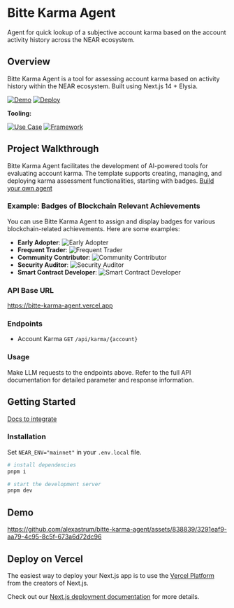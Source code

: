 # Bitte Karma Agent

Agent for quick lookup of a subjective account karma based on the account activity history across the NEAR ecosystem.

## Overview

Bitte Karma Agent is a tool for assessing account karma based on activity history within the NEAR ecosystem. Built using Next.js 14 + Elysia.

[![Demo](https://img.shields.io/badge/Demo-Visit%20Demo-brightgreen)](https://bitte-karma-agent.vercel.app/)
[![Deploy](https://img.shields.io/badge/Deploy-on%20Vercel-blue)](https://vercel.com/new/clone?repository-url=https%3A%2F%2Fgithub.com%2Falexastrum%2Fbitte-karma-agent)

**Tooling:**

[![Use Case](https://img.shields.io/badge/Use%20Case-AI-blue)](#)
[![Framework](https://img.shields.io/badge/Framework-Next.js%2014-blue)](#)

## Project Walkthrough

Bitte Karma Agent facilitates the development of AI-powered tools for evaluating account karma. The template supports creating, managing, and deploying karma assessment functionalities, starting with badges. [Build your own agent](https://docs.mintbase.xyz/ai/assistant-plugins)

### Example: Badges of Blockchain Relevant Achievements

You can use Bitte Karma Agent to assign and display badges for various blockchain-related achievements. Here are some examples:

- **Early Adopter**: ![Early Adopter](https://img.shields.io/badge/Early%20Adopter-blue)
- **Frequent Trader**: ![Frequent Trader](https://img.shields.io/badge/Frequent%20Trader-green)
- **Community Contributor**: ![Community Contributor](https://img.shields.io/badge/Community%20Contributor-yellow)
- **Security Auditor**: ![Security Auditor](https://img.shields.io/badge/Security%20Auditor-red)
- **Smart Contract Developer**: ![Smart Contract Developer](https://img.shields.io/badge/Smart%20Contract%20Developer-purple)

### API Base URL

<https://bitte-karma-agent.vercel.app>

### Endpoints

- Account Karma `GET` `/api/karma/{account}`

### Usage

Make LLM requests to the endpoints above. Refer to the full API documentation for detailed parameter and response information.

## Getting Started

[Docs to integrate](https://docs.mintbase.xyz/ai/assistant-plugins)

### Installation

Set `NEAR_ENV="mainnet"` in your `.env.local` file.

```bash
# install dependencies
pnpm i

# start the development server
pnpm dev
```

## Demo

https://github.com/alexastrum/bitte-karma-agent/assets/838839/3291eaf9-aa79-4c95-8c5f-673a6d72dc96

## Deploy on Vercel

The easiest way to deploy your Next.js app is to use the [Vercel Platform](https://vercel.com/new?utm_medium=default-template&filter=next.js&utm_source=create-next-app&utm_campaign=create-next-app-readme) from the creators of Next.js.

Check out our [Next.js deployment documentation](https://nextjs.org/docs/deployment) for more details.
